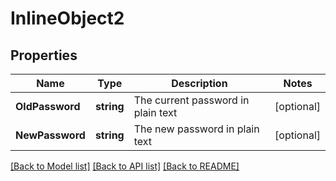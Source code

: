 # InlineObject2

## Properties

Name | Type | Description | Notes
------------ | ------------- | ------------- | -------------
**OldPassword** | **string** | The current password in plain text | [optional] 
**NewPassword** | **string** | The new password in plain text | [optional] 

[[Back to Model list]](../README.md#documentation-for-models) [[Back to API list]](../README.md#documentation-for-api-endpoints) [[Back to README]](../README.md)


